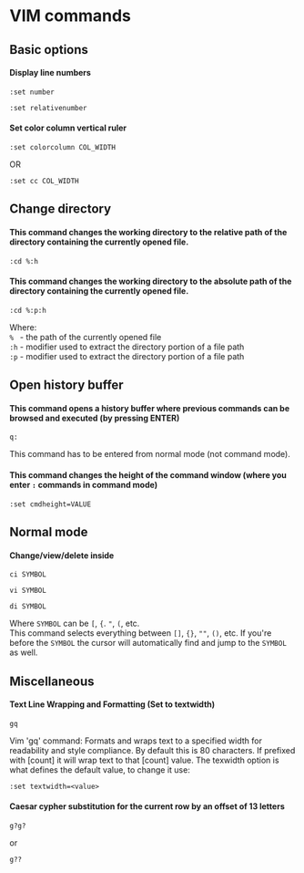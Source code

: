 # VIM commands
## Basic options
#### Display line numbers
```
:set number
```
```
:set relativenumber
```
#### Set color column vertical ruler
```
:set colorcolumn COL_WIDTH
```
OR
```
:set cc COL_WIDTH
```
## Change directory
#### This command changes the working directory to the relative path of the directory containing the currently opened file.
```nvim
:cd %:h
```
#### This command changes the working directory to the absolute path of the directory containing the currently opened file.
```nvim
:cd %:p:h
```
Where:   
`% ` - the path of the currently opened file  
`:h` - modifier used to extract the directory portion of a file path  
`:p` - modifier used to extract the directory portion of a file path  
## Open history buffer
#### This command opens a history buffer where previous commands can be browsed and executed (by pressing ENTER)
```nvim
q:
```
This command has to be entered from normal mode (not command mode).
#### This command changes the height of the command window (where you enter `:` commands in command mode)
```nvim
:set cmdheight=VALUE
```

## Normal mode
#### Change/view/delete inside
```
ci SYMBOL
```
```
vi SYMBOL
```
```
di SYMBOL
```
Where `SYMBOL` can be `[`, `{`. `"`, `(`, etc.  
This command selects everything between `[]`, `{}`, `""`, `()`, etc.
If you're before the `SYMBOL` the cursor will automatically find and jump to the `SYMBOL` as well.

## Miscellaneous
#### Text Line Wrapping and Formatting (Set to textwidth)
```
gq
```
Vim 'gq' command: Formats and wraps text to a specified width for readability and style compliance.
By default this is 80 characters. If prefixed with [count] it will wrap text to that [count] value.
The texwidth option is what defines the default value, to change it use:
```
:set textwidth=<value>
```

#### Caesar cypher substitution for the current row by an offset of 13 letters
```
g?g?
```
or
```
g??
```
